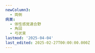```yaml
---
newColumn3:
  - 両側
病巣:
  - 体性感覚連合野
  - 角回
  - 弓状束
lastmod: '2025-04-04'
last_edited: 2025-02-27T00:00:00.000Z
---
```



